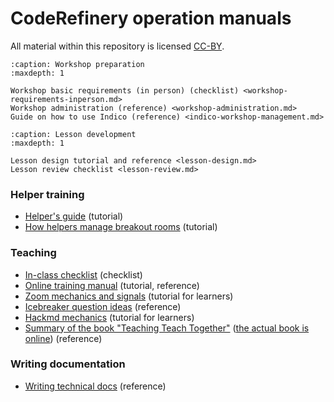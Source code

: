 # CodeRefinery operation manuals

All material within this repository is licensed [CC-BY](LICENSE).


```{toctree}
:caption: Workshop preparation
:maxdepth: 1

Workshop basic requirements (in person) (checklist) <workshop-requirements-inperson.md>
Workshop administration (reference) <workshop-administration.md>
Guide on how to use Indico (reference) <indico-workshop-management.md>
```

```{toctree}
:caption: Lesson development
:maxdepth: 1

Lesson design tutorial and reference <lesson-design.md>
Lesson review checklist <lesson-review.md>
```

### Helper training

- [Helper's guide](helping-and-teaching.md) (tutorial)
- [How helpers manage breakout rooms](breakout-rooms-helping.md) (tutorial)

### Teaching

- [In-class checklist](presenting.md) (checklist)
- [Online training manual](online-training.md) (tutorial, reference)
- [Zoom mechanics and signals](zoom-mechanics.md) (tutorial for learners)
- [Icebreaker question ideas](icebreakers.md) (reference)
- [Hackmd mechanics](hackmd-mechanics.md) (tutorial for learners)
- [Summary of the book "Teaching Teach Together"](teaching-tech-together.md)
  ([the actual book is online](http://teachtogether.tech/)) (reference)


### Writing documentation

- [Writing technical docs](tech-docs.md) (reference)
